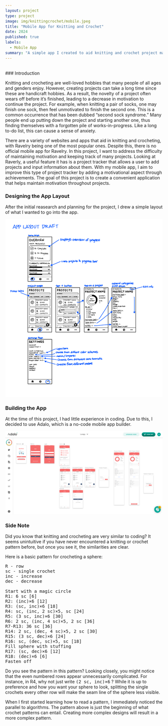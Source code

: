 ```yaml
---
layout: project
type: project
image: img/knittingcrochet/mobile.jpeg
title: "Mobile App for Knitting and Crochet"
date: 2024
published: true
labels:
  - Mobile App
summary: "A simple app I created to aid knitting and crochet project management for my STEM capstone project in high school."
---
```

<br>
### Introduction

Knitting and crocheting are well-loved hobbies that many people of all ages and genders enjoy. However, creating projects can take a long time since these are handicraft hobbies. As a result, the novelty of a project often wears off before it’s finished, leading to a decrease in motivation to continue the project. For example, when knitting a pair of socks, one may finish one sock, then feel unmotivated to finish the second one. This is a common occurrence that has been dubbed “second sock syndrome.” Many people end up putting down the project and starting another one, thus finding themselves with a forgotten pile of works-in-progress. Like a long to-do list, this can cause a sense of anxiety.

There are a variety of websites and apps that aid in knitting and crocheting, with Ravelry being one of the most popular ones. Despite this, there is no official mobile app for Ravelry. In this project, I want to address the difficulty of maintaining motivation and keeping track of many projects. Looking at Raverly, a useful feature it has is a project tracker that allows a user to add projects and input information about them. With my mobile app, I aim to improve this type of project tracker by adding a motivational aspect through achievements. The goal of this project is to create a convenient application that helps maintain motivation throughout projects.

### Designing the App Layout

After the initial reasearch and planning for the project, I drew a simple layout of what I wanted to go into the app. 

<img width="600px" src="../img/knittingcrochet/knittingcrochet-layout.png">

### Building the App

At the time of this project, I had little experience in coding. Due to this, I decided to use Adalo, which is a no-code mobile app builder. 

<img class="img-fluid" src="../img/knittingcrochet/knittingcrochet-overview.png">

### Side Note

Did you know that knitting and crocheting are very similar to coding? It seems unintuitive if you have never encountered a knitting or crochet pattern before, but once you see it, the similarities are clear. 

Here is a basic pattern for crocheting a sphere:

<pre>
R - row
sc - single crochet
inc - increase
dec - decrease

Start with a magic circle
R1: 6 sc [6]
R2: (inc)×6 [12]
R3: (sc, inc)×6 [18]
R4: sc, (inc, 2 sc)×5, sc [24]
R5: (3 sc, inc)×6 [30]
R6: 2 sc, (inc, 4 sc)×5, 2 sc [36]
R7-R13: 36 sc [36]
R14: 2 sc, (dec, 4 sc)×5, 2 sc [30]
R15: (3 sc, dec)×6 [24]
R16: sc, (dec, sc)×5, sc [18]
Fill sphere with stuffing
R17: (sc, dec)×6 [12]
R18: (dec)×6 [6]
Fasten off
</pre>

Do you see the pattern in this pattern? Looking closely, you might notice that the even numbered rows appear unnecessarily complicated. For instance, in R4, why not just write <span style="font-family: monospace">(2 sc, inc)×6</span> ? While it is up to preference and how you want your sphere to look, splitting the single crochets every other row will make the seam line of the sphere less visible. 

When I first started learning how to read a pattern, I immediately noticed the parallel to algorithms. The pattern above is just the beginning of what crochet patterns can entail. Creating more complex designs will result in a more complex pattern. 